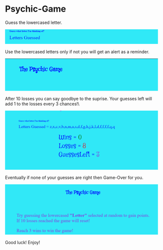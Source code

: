 # Psychic-Game
Guess the lowercased letter.

![Guess Letter](/assets/images/GIFS/typeLetter.gif)

Use the lowercased letters only if not you will get an alert as a reminder.

![alert](/assets/images/GIFS/alert.gif)

After 10 losses you can say goodbye to the suprise.
Your guesses left  will add 1 to the losses every 3 chances!\

![GuessesLeft](/assets/images/GIFS/guessesLeft.gif)

Eventually if none of your guesses are right then Game-Over for you.

![GuessesLeft](/assets/images/GIFS/gameOver.gif)


Good luck! 
Enjoy!

